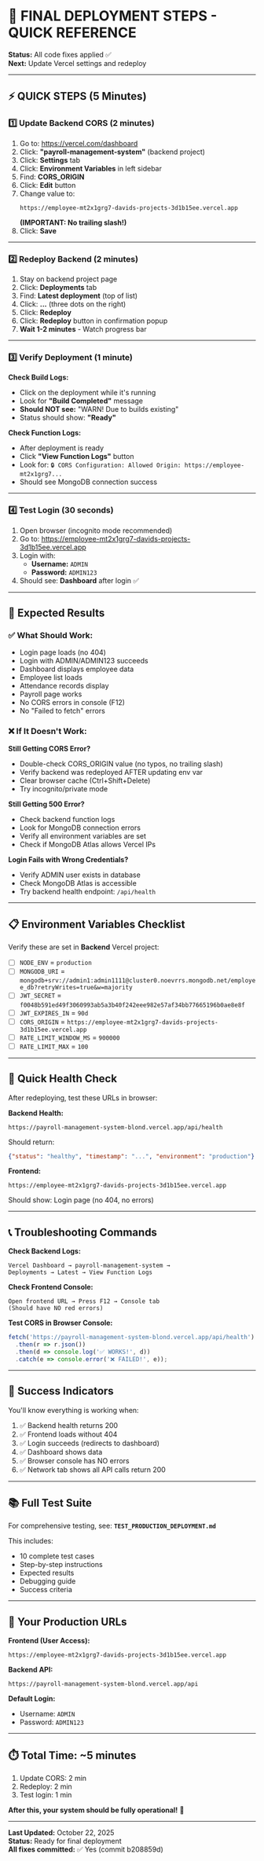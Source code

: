 # 🚀 FINAL DEPLOYMENT STEPS - QUICK REFERENCE

**Status:** All code fixes applied ✅  
**Next:** Update Vercel settings and redeploy

---

## ⚡ QUICK STEPS (5 Minutes)

### 1️⃣ Update Backend CORS (2 minutes)

1. Go to: https://vercel.com/dashboard
2. Click: **"payroll-management-system"** (backend project)
3. Click: **Settings** tab
4. Click: **Environment Variables** in left sidebar
5. Find: **CORS_ORIGIN**
6. Click: **Edit** button
7. Change value to:
   ```
   https://employee-mt2x1grg7-davids-projects-3d1b15ee.vercel.app
   ```
   **(IMPORTANT: No trailing slash!)**
8. Click: **Save**

---

### 2️⃣ Redeploy Backend (2 minutes)

1. Stay on backend project page
2. Click: **Deployments** tab
3. Find: **Latest deployment** (top of list)
4. Click: **...** (three dots on the right)
5. Click: **Redeploy**
6. Click: **Redeploy** button in confirmation popup
7. **Wait 1-2 minutes** - Watch progress bar

---

### 3️⃣ Verify Deployment (1 minute)

**Check Build Logs:**
- Click on the deployment while it's running
- Look for **"Build Completed"** message
- **Should NOT see:** "WARN! Due to builds existing"
- Status should show: **"Ready"**

**Check Function Logs:**
- After deployment is ready
- Click **"View Function Logs"** button
- Look for: `🔒 CORS Configuration: Allowed Origin: https://employee-mt2x1grg7...`
- Should see MongoDB connection success

---

### 4️⃣ Test Login (30 seconds)

1. Open browser (incognito mode recommended)
2. Go to: https://employee-mt2x1grg7-davids-projects-3d1b15ee.vercel.app
3. Login with:
   - **Username:** `ADMIN`
   - **Password:** `ADMIN123`
4. Should see: **Dashboard** after login ✅

---

## 🎯 Expected Results

### ✅ What Should Work:

- Login page loads (no 404)
- Login with ADMIN/ADMIN123 succeeds
- Dashboard displays employee data
- Employee list loads
- Attendance records display
- Payroll page works
- No CORS errors in console (F12)
- No "Failed to fetch" errors

### ❌ If It Doesn't Work:

**Still Getting CORS Error?**
- Double-check CORS_ORIGIN value (no typos, no trailing slash)
- Verify backend was redeployed AFTER updating env var
- Clear browser cache (Ctrl+Shift+Delete)
- Try incognito/private mode

**Still Getting 500 Error?**
- Check backend function logs
- Look for MongoDB connection errors
- Verify all environment variables are set
- Check if MongoDB Atlas allows Vercel IPs

**Login Fails with Wrong Credentials?**
- Verify ADMIN user exists in database
- Check MongoDB Atlas is accessible
- Try backend health endpoint: `/api/health`

---

## 📋 Environment Variables Checklist

Verify these are set in **Backend** Vercel project:

- [ ] `NODE_ENV` = `production`
- [ ] `MONGODB_URI` = `mongodb+srv://admin1:admin1111@cluster0.noevrrs.mongodb.net/employee_db?retryWrites=true&w=majority`
- [ ] `JWT_SECRET` = `f0048b591ed49f3060993ab5a3b40f242eee982e57af34bb77665196b0ae8e8f`
- [ ] `JWT_EXPIRES_IN` = `90d`
- [ ] `CORS_ORIGIN` = `https://employee-mt2x1grg7-davids-projects-3d1b15ee.vercel.app`
- [ ] `RATE_LIMIT_WINDOW_MS` = `900000`
- [ ] `RATE_LIMIT_MAX` = `100`

---

## 🧪 Quick Health Check

After redeploying, test these URLs in browser:

**Backend Health:**
```
https://payroll-management-system-blond.vercel.app/api/health
```
Should return:
```json
{"status": "healthy", "timestamp": "...", "environment": "production"}
```

**Frontend:**
```
https://employee-mt2x1grg7-davids-projects-3d1b15ee.vercel.app
```
Should show: Login page (no 404, no errors)

---

## 📞 Troubleshooting Commands

**Check Backend Logs:**
```
Vercel Dashboard → payroll-management-system → 
Deployments → Latest → View Function Logs
```

**Check Frontend Console:**
```
Open frontend URL → Press F12 → Console tab
(Should have NO red errors)
```

**Test CORS in Browser Console:**
```javascript
fetch('https://payroll-management-system-blond.vercel.app/api/health')
  .then(r => r.json())
  .then(d => console.log('✅ WORKS!', d))
  .catch(e => console.error('❌ FAILED!', e));
```

---

## 🎉 Success Indicators

You'll know everything is working when:

1. ✅ Backend health returns 200
2. ✅ Frontend loads without 404
3. ✅ Login succeeds (redirects to dashboard)
4. ✅ Dashboard shows data
5. ✅ Browser console has NO errors
6. ✅ Network tab shows all API calls return 200

---

## 📚 Full Test Suite

For comprehensive testing, see:
**`TEST_PRODUCTION_DEPLOYMENT.md`**

This includes:
- 10 complete test cases
- Step-by-step instructions
- Expected results
- Debugging guide
- Success criteria

---

## 🔗 Your Production URLs

**Frontend (User Access):**
```
https://employee-mt2x1grg7-davids-projects-3d1b15ee.vercel.app
```

**Backend API:**
```
https://payroll-management-system-blond.vercel.app/api
```

**Default Login:**
- Username: `ADMIN`
- Password: `ADMIN123`

---

## ⏱️ Total Time: ~5 minutes

1. Update CORS: 2 min
2. Redeploy: 2 min
3. Test login: 1 min

**After this, your system should be fully operational!** 🚀

---

**Last Updated:** October 22, 2025  
**Status:** Ready for final deployment  
**All fixes committed:** ✅ Yes (commit b208859d)
